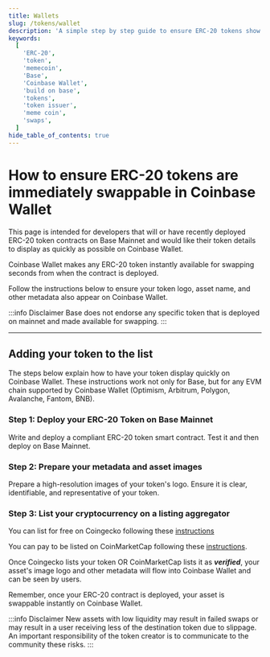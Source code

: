 ```yaml
---
title: Wallets
slug: /tokens/wallet
description: 'A simple step by step guide to ensure ERC-20 tokens show immediately on Coinbase Wallet once deployed.'
keywords:
  [
    'ERC-20',
    'token',
    'memecoin',
    'Base',
    'Coinbase Wallet',
    'build on base',
    'tokens',
    'token issuer',
    'meme coin',
    'swaps',
  ]
hide_table_of_contents: true
---
```


# How to ensure ERC-20 tokens are immediately swappable in Coinbase Wallet

This page is intended for developers that will or have recently deployed ERC-20 token contracts on Base Mainnet and would like their token details to display as quickly as possible on Coinbase Wallet.

Coinbase Wallet makes any ERC-20 token instantly available for swapping seconds from when the contract is deployed.

Follow the instructions below to ensure your token logo, asset name, and other metadata also appear on Coinbase Wallet.

:::info Disclaimer
Base does not endorse any specific token that is deployed on mainnet and made available for swapping.
:::

---

## Adding your token to the list

The steps below explain how to have your token display quickly on Coinbase Wallet. These instructions work not only for Base, but for any EVM chain supported by Coinbase Wallet (Optimism, Arbitrum, Polygon, Avalanche, Fantom, BNB).

### Step 1: Deploy your ERC-20 Token on Base Mainnet

Write and deploy a compliant ERC-20 token smart contract. Test it and then deploy on Base Mainnet.

### Step 2: Prepare your metadata and asset images

Prepare a high-resolution images of your token's logo. Ensure it is clear, identifiable, and representative of your token.

### Step 3: List your cryptocurrency on a listing aggregator

You can list for free on Coingecko following these [instructions](https://support.coingecko.com/hc/en-us/articles/7291312302617-How-to-list-new-cryptocurrencies-on-CoinGecko)

You can pay to be listed on CoinMarketCap following these [instructions](https://support.coinmarketcap.com/hc/en-us/articles/360043659351-Listings-Criteria).

Once Coingecko lists your token OR CoinMarketCap lists it as **_verified_**, your asset's image logo and other metadata will flow into Coinbase Wallet and can be seen by users.

Remember, once your ERC-20 contract is deployed, your asset is swappable instantly on Coinbase Wallet.

:::info Disclaimer
New assets with low liquidity may result in failed swaps or may result in a user receiving less of the destination token due to slippage. An important responsibility of the token creator is to communicate to the community these risks.
:::
